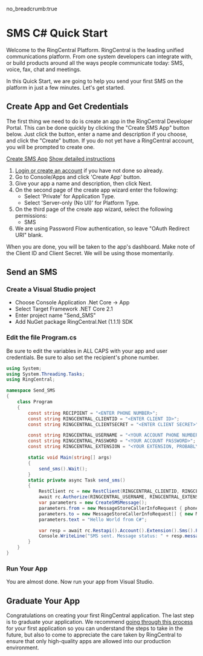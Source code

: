 no_breadcrumb:true

# SMS C# Quick Start

Welcome to the RingCentral Platform. RingCentral is the leading unified communications platform. From one system developers can integrate with, or build products around all the ways people communicate today: SMS, voice, fax, chat and meetings.

In this Quick Start, we are going to help you send your first SMS on the platform in just a few minutes. Let's get started.

## Create App and Get Credentials

The first thing we need to do is create an app in the RingCentral Developer Portal. This can be done quickly by clicking the "Create SMS App" button below. Just click the button, enter a name and description if you choose, and click the "Create" button. If you do not yet have a RingCentral account, you will be prompted to create one.

<a target="_new" href="https://developer.ringcentral.com/new-app?name=SMS+Quick+Start+App&desc=A+simple+app+to+demo+sending+an+SMS+on+RingCentral&public=false&type=ServerOther&carriers=7710,7310,3420&permissions=SMS,ReadMessages&redirectUri=" class="btn btn-primary">Create SMS App</a>
<a class="btn-link btn-collapse" data-toggle="collapse" href="#create-app-instructions" role="button" aria-expanded="false" aria-controls="create-app-instructions">Show detailed instructions</a>

<div class="collapse" id="create-app-instructions">
<ol>
<li><a href="https://developer.ringcentral.com/login.html#/">Login or create an account</a> if you have not done so already.</li>
<li>Go to Console/Apps and click 'Create App' button.</li>
<li>Give your app a name and description, then click Next.</li>
<li>On the second page of the create app wizard enter the following:
  <ul>
  <li>Select 'Private' for Application Type.</li>
  <li>Select 'Server-only (No UI)' for Platform Type.</li>
  </ul>
  </li>
<li>On the third page of the create app wizard, select the following permissions:
  <ul>
    <li>SMS</li>
  </ul>
  </li>
<li>We are using Password Flow authentication, so leave "OAuth Redirect URI" blank.</li>
</ol>
</div>

When you are done, you will be taken to the app's dashboard. Make note of the Client ID and Client Secret. We will be using those momentarily.

## Send an SMS

### Create a Visual Studio project

* Choose Console Application .Net Core -> App
* Select Target Framework .NET Core 2.1
* Enter project name "Send_SMS"
* Add NuGet package RingCentral.Net (1.1.1) SDK

### Edit the file Program.cs

Be sure to edit the variables in ALL CAPS with your app and user credentials. Be sure to also set the recipient's phone number.

``` c#
using System;
using System.Threading.Tasks;
using RingCentral;

namespace Send_SMS
{
    class Program
    {
        const string RECIPIENT = "<ENTER PHONE NUMBER>";
        const string RINGCENTRAL_CLIENTID = "<ENTER CLIENT ID>";
        const string RINGCENTRAL_CLIENTSECRET = "<ENTER CLIENT SECRET>";

        const string RINGCENTRAL_USERNAME = "<YOUR ACCOUNT PHONE NUMBER>";
        const string RINGCENTRAL_PASSWORD = "<YOUR ACCOUNT PASSWORD>";
        const string RINGCENTRAL_EXTENSION = "<YOUR EXTENSION, PROBABLY ";

        static void Main(string[] args)
        {
            send_sms().Wait();
        }
        static private async Task send_sms()
        {
            RestClient rc = new RestClient(RINGCENTRAL_CLIENTID, RINGCENTRAL_CLIENTSECRET, false);
            await rc.Authorize(RINGCENTRAL_USERNAME, RINGCENTRAL_EXTENSION, RINGCENTRAL_PASSWORD);
            var parameters = new CreateSMSMessage();
            parameters.from = new MessageStoreCallerInfoRequest { phoneNumber = RINGCENTRAL_USERNAME };
            parameters.to = new MessageStoreCallerInfoRequest[] { new MessageStoreCallerInfoRequest { phoneNumber = RECIPIENT } };
            parameters.text = "Hello World from C#";

            var resp = await rc.Restapi().Account().Extension().Sms().Post(parameters);
            Console.WriteLine("SMS sent. Message status: " + resp.messageStatus);
        }
    }
}
```

### Run Your App

You are almost done. Now run your app from Visual Studio.

## Graduate Your App

Congratulations on creating your first RingCentral application. The last step is to graduate your application. We recommend [going through this process](../../../basics/production) for your first application so you can understand the steps to take in the future, but also to come to appreciate the care taken by RingCentral to ensure that only high-quality apps are allowed into our production environment.
